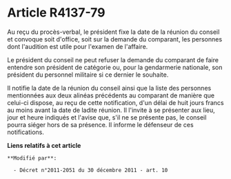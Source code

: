 # Article R4137-79

Au reçu du procès-verbal, le président fixe la date de la réunion du conseil et convoque soit d'office, soit sur la demande
du comparant, les personnes dont l'audition est utile pour l'examen de l'affaire.

Le président du conseil ne peut refuser la demande du comparant de faire entendre son président de catégorie ou, pour la
gendarmerie nationale, son président du personnel militaire si ce dernier le souhaite.

Il notifie la date de la réunion du conseil ainsi que la liste des personnes mentionnées aux deux alinéas précédents au
comparant de manière que celui-ci dispose, au reçu de cette notification, d'un délai de huit jours francs au moins avant la
date de ladite réunion. Il l'invite à se présenter aux lieu, jour et heure indiqués et l'avise que, s'il ne se présente pas,
le conseil pourra siéger hors de sa présence. Il informe le défenseur de ces notifications.

**Liens relatifs à cet article**

	**Modifié par**:

	  - Décret n°2011-2051 du 30 décembre 2011 - art. 10
